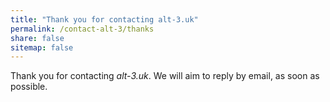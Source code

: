 ```yaml
---
title: "Thank you for contacting alt-3.uk"
permalink: /contact-alt-3/thanks
share: false
sitemap: false
---
```



Thank you for contacting *alt-3.uk*. We will aim to reply by email, as soon as possible.

